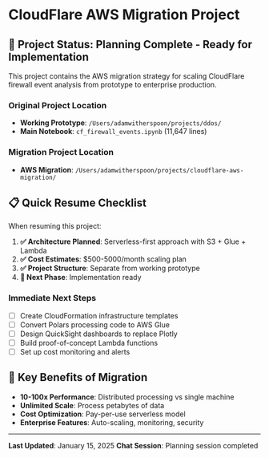 # CloudFlare AWS Migration Project

## 🎯 **Project Status: Planning Complete - Ready for Implementation**

This project contains the AWS migration strategy for scaling CloudFlare firewall event analysis from prototype to enterprise production.

### **Original Project Location**
- **Working Prototype**: `/Users/adamwitherspoon/projects/ddos/`
- **Main Notebook**: `cf_firewall_events.ipynb` (11,647 lines)

### **Migration Project Location**  
- **AWS Migration**: `/Users/adamwitherspoon/projects/cloudflare-aws-migration/`

## 📋 **Quick Resume Checklist**

When resuming this project:

1. **✅ Architecture Planned**: Serverless-first approach with S3 + Glue + Lambda
2. **✅ Cost Estimates**: $500-5000/month scaling plan
3. **✅ Project Structure**: Separate from working prototype
4. **🔄 Next Phase**: Implementation ready

### **Immediate Next Steps**
- [ ] Create CloudFormation infrastructure templates
- [ ] Convert Polars processing code to AWS Glue
- [ ] Design QuickSight dashboards to replace Plotly
- [ ] Build proof-of-concept Lambda functions
- [ ] Set up cost monitoring and alerts

## 🚀 **Key Benefits of Migration**
- **10-100x Performance**: Distributed processing vs single machine
- **Unlimited Scale**: Process petabytes of data
- **Cost Optimization**: Pay-per-use serverless model
- **Enterprise Features**: Auto-scaling, monitoring, security

---
**Last Updated**: January 15, 2025
**Chat Session**: Planning session completed
